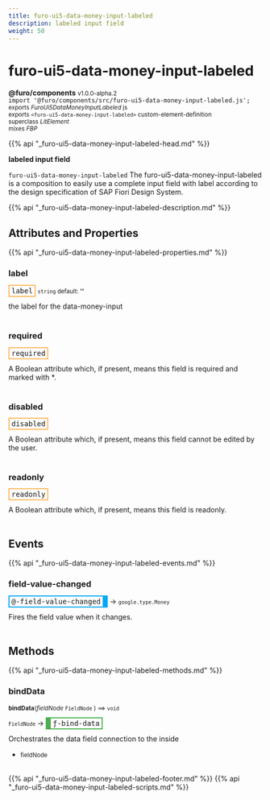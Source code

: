 ```yaml
---
title: furo-ui5-data-money-input-labeled
description: labeled input field
weight: 50
---
```


# furo-ui5-data-money-input-labeled
**@furo/components** <small>v1.0.0-alpha.2</small>
<br>`import '@furo/components/src/furo-ui5-data-money-input-labeled.js';`<small>
<br>exports *FuroUi5DataMoneyInputLabeled* js
<br>exports `<furo-ui5-data-money-input-labeled>` custom-element-definition
<br>superclass *LitElement*
<br> mixes *FBP*</small>

{{% api "_furo-ui5-data-money-input-labeled-head.md" %}}

**labeled input field**

`furo-ui5-data-money-input-labeled`
The furo-ui5-data-money-input-labeled is a composition to easily use a complete input field with label according
to the design specification of SAP Fiori Design System.

{{% api "_furo-ui5-data-money-input-labeled-description.md" %}}


## Attributes and Properties
{{% api "_furo-ui5-data-money-input-labeled-properties.md" %}}





### **label**

<span  style="border-width:2px; border-style: solid;border-color:  rgb(255, 182, 91);font-family:monospace; padding:2px 4px;">label</span>
<small>`string` default: **&#39;&#39;**</small>

the label for the data-money-input
<br><br>

### **required**

<span  style="border-width:2px; border-style: solid;border-color:  rgb(255, 182, 91);font-family:monospace; padding:2px 4px;">required</span>
</small>

A Boolean attribute which, if present, means this field is required and marked with *.
<br><br>

### **disabled**

<span  style="border-width:2px; border-style: solid;border-color:  rgb(255, 182, 91);font-family:monospace; padding:2px 4px;">disabled</span>
</small>

A Boolean attribute which, if present, means this field cannot be edited by the user.
<br><br>

### **readonly**

<span  style="border-width:2px; border-style: solid;border-color:  rgb(255, 182, 91);font-family:monospace; padding:2px 4px;">readonly</span>
</small>

A Boolean attribute which, if present, means this field is readonly.
<br><br>
## Events
{{% api "_furo-ui5-data-money-input-labeled-events.md" %}}

### **field-value-changed**
<span  style="border-width:2px 10px 2px 2px; border-style: solid;border-color:  rgb(2, 168, 244);font-family:monospace; padding:2px 4px;">@-field-value-changed</span>
→ <small>`google.type.Money`</small>

Fires the field value when it changes.
<br><br>

## Methods
{{% api "_furo-ui5-data-money-input-labeled-methods.md" %}}



### **bindData**
<small>**bindData**(*fieldNode* `FieldNode` ) ⟹ `void`</small>

<small>`FieldNode` </small> →
<span  style="border-width:2px 2px 2px 10px; border-style: solid;border-color:  rgb(76, 175, 80);font-family:monospace; padding:2px 4px;">ƒ-bind-data</span>

Orchestrates the data field connection to the inside

- <small>fieldNode </small>
<br><br>








{{% api "_furo-ui5-data-money-input-labeled-footer.md" %}}
{{% api "_furo-ui5-data-money-input-labeled-scripts.md" %}}
